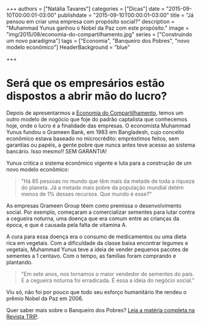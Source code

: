 +++
authors = ["Natália Tavares"]
categories = ["Dicas"]
date = "2015-09-10T00:00:01-03:00"
publishdate = "2015-09-10T00:00:01-03:00"
title = "Já pensou em criar uma empresa com propósito social?"
description = "Muhammad Yunus ganhou o Nobel da Paz com este propósito."
image = "img/2015/08/economia-do-compartilhamento.jpg"
series = ["Construindo um novo paradigma"]
tags = ["Economia", "Banqueiro dos Pobres", "novo modelo econômico"]
HeaderBackground = "blue"

+++


# Será que os empresários estão dispostos a abrir mão do lucro?

Depois de apresentarmos a [Economia do Compartilhamento](http://blog.autoconexao.org.br/post/2015/08/economia-do-compartilhamento/), temos um outro modelo de nogócio que foje do padrão captalista que conhecemos hoje, onde o lucro é a finalidade das empresas.
O economista Muhammad Yunus fundou o Grameen Bank, em 1983 em Bangladesh, cujo conceito econômico estava baseado no microcrédito: empréstimos feitos, sem garantias ou papéis, a gente pobre que nunca antes teve acesso ao sistema bancário. Isso mesmo!! SEM GARANTIA!

Yunus critica o sistema econômico vigente e luta para a construção de um novo modelo econômico:

> "Há 85 pessoas no mundo que têm mais da metade de toda a riqueza do planeta. Já a metade mais pobre da população mundial detém menos de 1% desses recursos. Que mundo é esse?"

As empresas Grameen Group têem como premissa o desenvolvimento social. Por exemplo, começaram a comercializar sementes para lutar contra a cegueira noturna, uma doença que era comum entre as crianças da época, e que é causada pela falta de vitamina A.

A cura para essa doença era o consumo de medicamentos ou uma dieta rica em vegetais. Com a dificuldade da classe baixa encontrar legumes e vegetais, Muhammad Yunus teve a ideia de vender pequenos pacotes de sementes a 1 centavo. Com o tempo, as famílias foram comprando e plantando.

> "Em sete anos, nos tornamos o maior vendedor de sementes do país. E a cegueira noturna foi erradicada. É essa a ideia do negócio social."

Viu só, não foi por pouco que todo seu esforço humanitário lhe rendeu o prêmio Nobel da Paz em 2006.

Quer saber mais sobre o Banqueiro dos Pobres? [Leia a matéria completa na Revista TRIP](http://revistatrip.uol.com.br/revista/245/reportagens/o-banqueiro-dos-pobres-muhammad-yunus-propoe-uma-nova-logica.html).  
